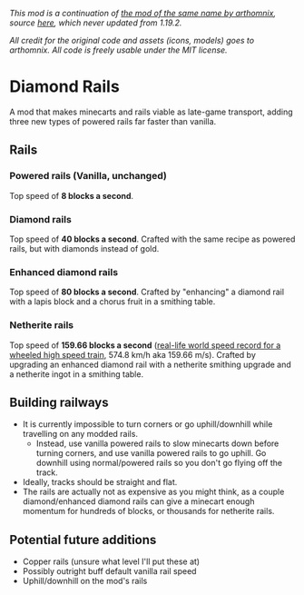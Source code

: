 _This mod is a continuation of [the mod of the same name by arthomnix](https://modrinth.com/mod/diamond-rails), source [here](https://github.com/arthomnix/diamondrails), which never updated from 1.19.2._

_All credit for the original code and assets (icons, models) goes to arthomnix. All code is freely usable under the MIT license._


# Diamond Rails
A mod that makes minecarts and rails viable as late-game transport, adding three new types of powered rails far faster than vanilla.

## Rails
### Powered rails (Vanilla, unchanged)
Top speed of **8 blocks a second**.
### Diamond rails
Top speed of **40 blocks a second**.
Crafted with the same recipe as powered rails, but with diamonds instead of gold.
### Enhanced diamond rails
Top speed of **80 blocks a second**.
Crafted by "enhancing" a diamond rail with a lapis block and a chorus fruit in a smithing table.
### Netherite rails
Top speed of **159.66 blocks a second** ([real-life world speed record for a wheeled high speed train](https://en.wikipedia.org/wiki/Railway_speed_record#Conventional_wheeled), 574.8 km/h aka 159.66 m/s).
Crafted by upgrading an enhanced diamond rail with a netherite smithing upgrade and a netherite ingot in a smithing table.

## Building railways
- It is currently impossible to turn corners or go uphill/downhill while travelling on any modded rails. 
  - Instead, use vanilla powered rails to slow minecarts down before turning corners, and use vanilla powered rails to go uphill. Go downhill using normal/powered rails so you don't go flying off the track.
- Ideally, tracks should be straight and flat.
- The rails are actually not as expensive as you might think, as a couple diamond/enhanced diamond rails can give a minecart enough momentum for hundreds of blocks, or thousands for netherite rails.


## Potential future additions
- Copper rails (unsure what level I'll put these at)
- Possibly outright buff default vanilla rail speed
- Uphill/downhill on the mod's rails
